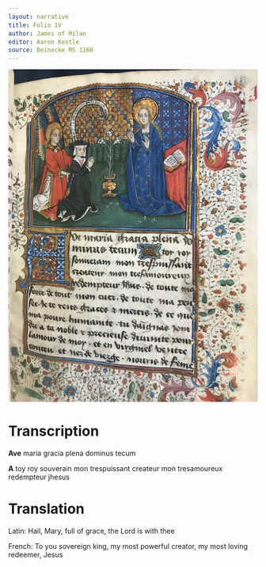 ```yaml
---
layout: narrative
title: Folio 1V
author: James of Milan
editor: Aaron Kestle
source: Beinecke MS 1166
---
```


![Beinecke MS 1166](https://raw.githubusercontent.com/oldfrenchtexts/randomtexts/master/assets/Beinecke%20MS%201166%20Small.jpg)

# Transcription

**Ave** maria gracia plena dominus tecum

**A** toy roy souverain mon trespuissant createur mon tresamoureux redempteur jhesus

# Translation

Latin: Hail, Mary, full of grace, the Lord is with thee

French: To you sovereign king, my most powerful creator, my most loving redeemer, Jesus
